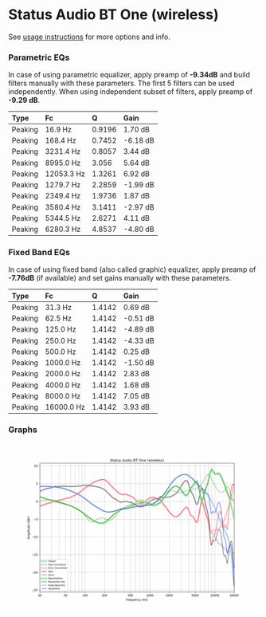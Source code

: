 # Status Audio BT One (wireless)
See [usage instructions](https://github.com/jaakkopasanen/AutoEq#usage) for more options and info.

### Parametric EQs
In case of using parametric equalizer, apply preamp of **-9.34dB** and build filters manually
with these parameters. The first 5 filters can be used independently.
When using independent subset of filters, apply preamp of **-9.29 dB**.

| Type    | Fc         |      Q | Gain     |
|:--------|:-----------|:-------|:---------|
| Peaking | 16.9 Hz    | 0.9196 | 1.70 dB  |
| Peaking | 168.4 Hz   | 0.7452 | -6.18 dB |
| Peaking | 3231.4 Hz  | 0.8057 | 3.44 dB  |
| Peaking | 8995.0 Hz  | 3.056  | 5.64 dB  |
| Peaking | 12053.3 Hz | 1.3261 | 6.92 dB  |
| Peaking | 1279.7 Hz  | 2.2859 | -1.99 dB |
| Peaking | 2349.4 Hz  | 1.9736 | 1.87 dB  |
| Peaking | 3580.4 Hz  | 3.1411 | -2.97 dB |
| Peaking | 5344.5 Hz  | 2.6271 | 4.11 dB  |
| Peaking | 6280.3 Hz  | 4.8537 | -4.80 dB |

### Fixed Band EQs
In case of using fixed band (also called graphic) equalizer, apply preamp of **-7.76dB**
(if available) and set gains manually with these parameters.

| Type    | Fc         |      Q | Gain     |
|:--------|:-----------|:-------|:---------|
| Peaking | 31.3 Hz    | 1.4142 | 0.69 dB  |
| Peaking | 62.5 Hz    | 1.4142 | -0.51 dB |
| Peaking | 125.0 Hz   | 1.4142 | -4.89 dB |
| Peaking | 250.0 Hz   | 1.4142 | -4.33 dB |
| Peaking | 500.0 Hz   | 1.4142 | 0.25 dB  |
| Peaking | 1000.0 Hz  | 1.4142 | -1.50 dB |
| Peaking | 2000.0 Hz  | 1.4142 | 2.83 dB  |
| Peaking | 4000.0 Hz  | 1.4142 | 1.68 dB  |
| Peaking | 8000.0 Hz  | 1.4142 | 7.05 dB  |
| Peaking | 16000.0 Hz | 1.4142 | 3.93 dB  |

### Graphs
![](./Status%20Audio%20BT%20One%20(wireless).png)